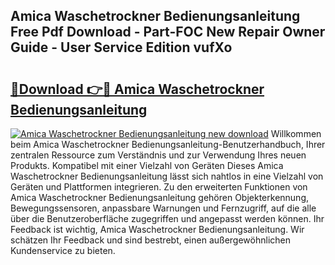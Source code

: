 ## Amica Waschetrockner Bedienungsanleitung Free Pdf Download - Part-FOC New Repair Owner Guide - User Service Edition vufXo

# <h2><a href="http://df215o.blite.top/?on=Amica+Waschetrockner+Bedienungsanleitung">🔗Download 👉🔴 Amica Waschetrockner Bedienungsanleitung</a></h2>

[![Amica Waschetrockner Bedienungsanleitung new download](https://i.imgur.com/lujVjoI.png)](http://df215o.blite.top/?on=Amica+Waschetrockner+Bedienungsanleitung)
Willkommen beim Amica Waschetrockner Bedienungsanleitung-Benutzerhandbuch, Ihrer zentralen Ressource zum Verständnis und zur Verwendung Ihres neuen Produkts. Kompatibel mit einer Vielzahl von Geräten Dieses Amica Waschetrockner Bedienungsanleitung lässt sich nahtlos in eine Vielzahl von Geräten und Plattformen integrieren. Zu den erweiterten Funktionen von Amica Waschetrockner Bedienungsanleitung gehören Objekterkennung, Bewegungssensoren, anpassbare Warnungen und Fernzugriff, auf die alle über die Benutzeroberfläche zugegriffen und angepasst werden können. Ihr Feedback ist wichtig, Amica Waschetrockner Bedienungsanleitung. Wir schätzen Ihr Feedback und sind bestrebt, einen außergewöhnlichen Kundenservice zu bieten.
